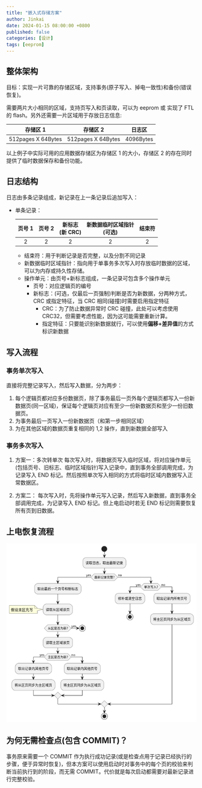 ```yaml
---
title: "嵌入式存储方案"
author: Jinkai
date: 2024-01-15 08:00:00 +0800
published: false
categories: [设计]
tags: [eeprom]
---
```


## 整体架构

目标：实现一片可靠的存储区域，支持事务(原子写入、掉电一致性)和备份(错误恢复)。

需要两片大小相同的区域，支持页写入和页读取，可以为 eeprom 或 实现了 FTL 的 flash。另外还需要一片区域用于存放日志信息:

|      存储区 1      |      存储区 2      |  日志区   |
| :----------------: | :----------------: | :-------: |
| 512pages X 64Bytes | 512pages X 64Bytes | 4096Bytes |

以上例子中实际可用的应用数据存储区为存储区 1 的大小，存储区 2 的存在同时提供了临时数据保存和备份功能。

## 日志结构

日志由多条记录组成，新记录在上一条记录后追加写入：

- 单条记录：

  | 页号 1 | 页号 2 | 新标志<br>(新 CRC) | 新数据临时区域指针<br>(可选) | 结束符 |
  | :----: | :----: | :----------------: | :--------------------------: | :----: |
  |   2    |   2    |         2          |              2               |   2    |

  - 结束符：用于判断记录是否完整，以及分割不同记录
  - 新数据临时区域指针：指向用于单事务多次写入时存放临时数据的区域，可以为内存或持久性存储。
  - 操作单元：由页号+新标志组成，一条记录可包含多个操作单元
    - 页号：对应逻辑页的编号
    - 新标志：(可选，仅最后一页强制)判断是否为新数据，分两种方式， CRC 或指定特征，当 CRC 相同(碰撞)时需要启用指定特征
      - CRC：为了防止数据异常时 CRC 碰撞，此处可以考虑使用 CRC32，但需要考虑性能，因为这可能需要重新计算。
      - 指定特征：只要能识别新数据就行，可以使用**偏移+差异值**的方式标识新数据

## 写入流程

### 事务单次写入

直接将完整记录写入，然后写入数据，分为两步：

1. 每个逻辑页都对应多份数据页，除了事务最后一页外每个逻辑页都写入一份新数据页(同一区域)，保证每个逻辑页对应有至少一份新数据页和至少一份旧数据页。
2. 为事务最后一页写入一份新数据页（和第一步相同区域）
3. 为在其他区域的数据页重复相同的 1,2 操作，直到新数据全部写入

### 事务多次写入

1. 方案一：多次转单次
   每次写入时，将数据页写入临时区域，将对应操作单元(包括页号、旧标志、临时区域指针)写入记录中，直到事务全部调用完成，为记录写入 END 标记。然后按照单次写入相同的方式将临时区域内数据写入正常数据区。

2. 方案二：
   每次写入时，先将操作单元写入记录，然后写入新数据，直到事务全部调用完成，为记录写入 END 标记。但上电启动时若无 END 标记则需要恢复所有页到旧数据。

## 上电恢复流程

![上电恢复流程](/assets/img/2024-01-15-eeprom-raid1/上电恢复流程.png)

## 为何无需检查点(包含 COMMIT)？

事务原来需要一个 COMMIT 作为执行成功记录(或是检查点用于记录已经执行的步骤，便于异常时恢复)，但本方案可以使用启动时对事务中的每个页的校验来判断当前执行到的阶段，而无需 COMMIT。代价就是每次启动都需要对最新记录进行完整校验。
